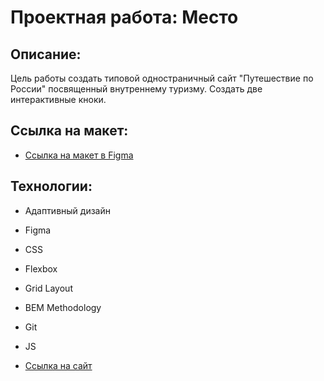 # Проектная работа:  Место

## Описание: 

Цель работы создать типовой одностраничный сайт "Путешествие по России" посвященный внутреннему туризму. Создать две интерактивные кноки.

## Ссылка на макет: 

* [Ссылка на макет в Figma](https://www.figma.com/file/2cn9N9jSkmxD84oJik7xL7/JavaScript.-Sprint-4?node-id=0%3A1)

## Технологии: 

* Адаптивный дизайн
* Figma
* CSS
* Flexbox 
* Grid Layout 
* BEM Methodology 
* Git
* JS

* [Ссылка на сайт](https://veryoldnick.github.io/mesto/)